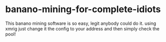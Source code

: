 # banano-mining-for-complete-idiots
This banano mining software is so easy, legit anybody could do it. using xmrig just change it the config to your address and then simply check the pool!
